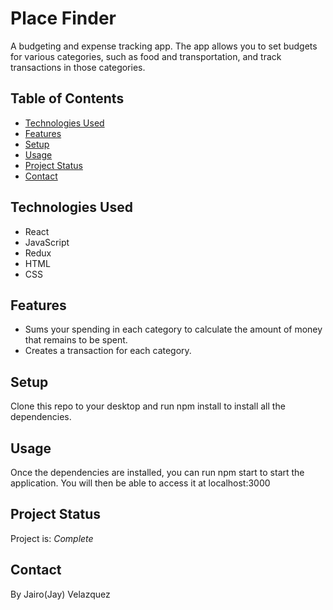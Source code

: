# Place Finder
A budgeting and expense tracking app. The app allows you to set budgets for various categories, such as food and transportation, and track transactions in those categories. 


## Table of Contents
* [Technologies Used](#technologies-used)
* [Features](#features)
* [Setup](#setup)
* [Usage](#usage)
* [Project Status](#project-status)
* [Contact](#contact)


## Technologies Used
- React
- JavaScript
- Redux
- HTML 
- CSS 


## Features
- Sums your spending in each category to calculate the amount of money that remains to be spent.
- Creates a transaction for each category.


## Setup
Clone this repo to your desktop and run npm install to install all the dependencies.


## Usage
Once the dependencies are installed, you can run npm start to start the application. You will then be able to access it at localhost:3000


## Project Status
Project is: _Complete_ 


## Contact
By Jairo(Jay) Velazquez